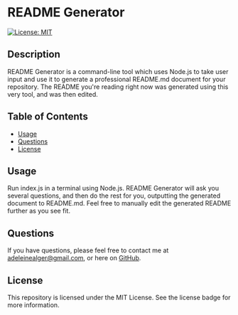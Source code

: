 # README Generator

  [![License: MIT](https://img.shields.io/badge/License-MIT-yellow.svg)](https://opensource.org/licenses/MIT)

  ## Description

  README Generator is a command-line tool which uses Node.js to take user input and use it to generate a professional README.md document for your repository. The README you're reading right now was generated using this very tool, and was then edited.

  ## Table of Contents

  - [Usage](#usage)
  - [Questions](#questions)
  - [License](#license)

  ## Usage

  Run index.js in a terminal using Node.js. README Generator will ask you several questions, and then do the rest for you, outputting the generated document to README.md. Feel free to manually edit the generated README further as you see fit.

  ## Questions

  If you have questions, please feel free to contact me at adeleinealger@gmail.com, or here on [GitHub](https://github.com/adeleinealger).

  ## License

  This repository is licensed under the MIT License. See the license badge for more information.
  
